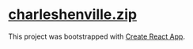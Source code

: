 # [charleshenville.zip](charleshenville.zip)

This project was bootstrapped with [Create React App](https://github.com/facebook/create-react-app).
